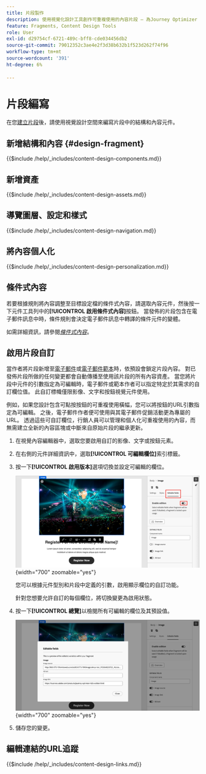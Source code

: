 ```yaml
---
title: 片段製作
description: 使用視覺化設計工具創作可重複使用的內容片段 — 為Journey Optimizer B2B edition中的電子郵件和範本新增元件、個人化、條件式內容和可自訂欄位。
feature: Fragments, Content Design Tools
role: User
exl-id: d29754cf-6721-489c-bff8-cde034456db2
source-git-commit: 79012352c3ae4e2f3d38b632b1f523d262f74f96
workflow-type: tm+mt
source-wordcount: '391'
ht-degree: 6%

---
```


# 片段編寫

在您[建立片段](./fragments.md#create-fragments)後，請使用視覺設計空間來編寫片段中的結構和內容元件。

## 新增結構和內容 {#design-fragment}

{{$include /help/_includes/content-design-components.md}}

## 新增資產

{{$include /help/_includes/content-design-assets.md}}

## 導覽圖層、設定和樣式

{{$include /help/_includes/content-design-navigation.md}}

## 將內容個人化

{{$include /help/_includes/content-design-personalization.md}}

## 條件式內容

若要根據規則將內容調整至目標設定檔的條件式內容，請選取內容元件，然後按一下元件工具列中的&#x200B;**[!UICONTROL 啟用條件式內容]**&#x200B;按鈕。 當發佈的片段包含在電子郵件訊息中時，條件規則會決定電子郵件訊息中轉譯的條件元件的變體。

如需詳細資訊，請參閱&#x200B;[_條件式內容_](./conditional-content.md)。

## 啟用片段自訂

當作者將片段新增至[電子郵件](./email-authoring.md#content-authoring---use-visual-fragments)或[電子郵件範本](./email-template-authoring.md#content-authoring---use-visual-fragments)時，依預設會鎖定片段內容。 對已發佈片段所做的任何變更都會自動傳播至使用該片段的所有內容資產。 當您將片段中元件的引數指定為可編輯時，電子郵件或範本作者可以指定特定於其需求的自訂欄位值。 此自訂標幟僅限影像、文字和按鈕視覺元件使用。

例如，如果您設計包含可點按按鈕的可重複使用橫幅，您可以將按鈕的URL引數指定為可編輯。 之後，電子郵件作者便可使用與其電子郵件促銷活動更為專屬的URL。 透過這些可自訂欄位，行銷人員可以管理和個人化可重複使用的內容，而無需建立全新的內容區塊或中斷來自原始片段的繼承更新。

1. 在視覺內容編輯器中，選取您要啟用自訂的影像、文字或按鈕元素。

1. 在右側的元件詳細資訊中，選取&#x200B;**[!UICONTROL 可編輯欄位]**&#x200B;索引標籤。

1. 按一下&#x200B;**[!UICONTROL 啟用版本]**&#x200B;選項切換並設定可編輯的欄位。

   ![啟用片段影像元件的可編輯欄位](./assets/fragment-editable-fields-image.png){width="700" zoomable="yes"}

   您可以根據元件型別和片段中定義的引數，啟用顯示欄位的自訂功能。

   針對您想要允許自訂的每個欄位，將切換變更為啟用狀態。

1. 按一下&#x200B;**[!UICONTROL 總覽]**&#x200B;以檢閱所有可編輯的欄位及其預設值。

   ![檢閱可編輯的欄位及其預設值](./assets/fragment-editable-fields-image-overview.png){width="700" zoomable="yes"}

1. 儲存您的變更。

## 編輯連結的URL追蹤

{{$include /help/_includes/content-design-links.md}}
